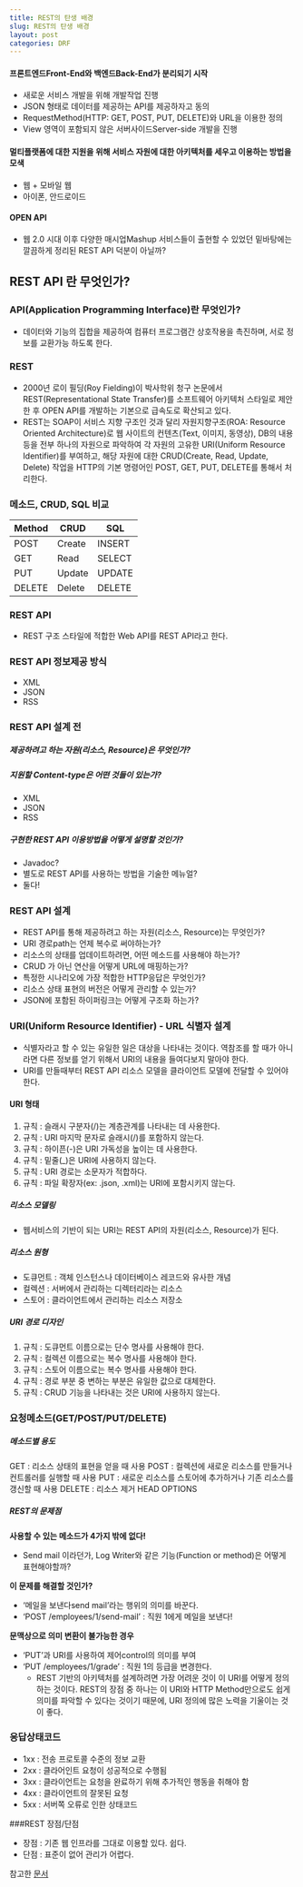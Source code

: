 ```yaml
---
title: REST의 탄생 배경
slug: REST의 탄생 배경
layout: post
categories: DRF
---
```




#### 프론트엔드Front-End와 백엔드Back-End가 분리되기 시작

* 새로운 서비스 개발을 위해 개발작업 진행
* JSON 형태로 데이터를 제공하는 API를 제공하자고 동의
* RequestMethod(HTTP: GET, POST, PUT, DELETE)와 URL을 이용한 정의
* View 영역이 포함되지 않은 서버사이드Server-side 개발을 진행

#### 멀티플랫폼에 대한 지원을 위해 서비스 자원에 대한 아키텍처를 세우고 이용하는 방법을 모색

* 웹 + 모바일 웹
* 아이폰, 안드로이드

#### OPEN API

* 웹 2.0 시대 이후 다양한 매시업Mashup 서비스들이 출현할 수 있었던 밑바탕에는 깔끔하게 정리된 REST API 덕분이 아닐까?

## REST API 란 무엇인가?

### API(Application Programming Interface)란 무엇인가?

* 데이터와 기능의 집합을 제공하여 컴퓨터 프로그램간 상호작용을 촉진하며, 서로 정보를 교환가능 하도록 한다.

### REST

* 2000년 로이 필딩(Roy Fielding)이 박사학위 청구 논문에서 REST(Representational State Transfer)를 소프트웨어 아키텍처 스타일로 제안한 후 OPEN API를 개발하는 기본으로 급속도로 확산되고 있다.
* REST는 SOAP이 서비스 지향 구조인 것과 달리 자원지향구조(ROA: Resource Oriented Architecture)로 웹 사이트의 컨텐츠(Text, 이미지, 동영상), DB의 내용 등을 전부 하나의 자원으로 파악하여 각 자원의 고유한 URI(Uniform Resource Identifier)를 부여하고, 해당 자원에 대한 CRUD(Create, Read, Update, Delete) 작업을 HTTP의 기본 명령어인 POST, GET, PUT, DELETE를 통해서 처리한다.


### 메소드, CRUD, SQL 비교

|Method|CRUD|SQL|
|---|---|---|
|POST|Create|INSERT|
|GET|Read|SELECT|
|PUT|Update|UPDATE|
|DELETE|Delete|DELETE|

### REST API

* REST 구조 스타일에 적합한 Web API를 REST API라고 한다.


### REST API 정보제공 방식

* XML
* JSON
* RSS


### REST API 설계 전

##### 제공하려고 하는 자원(리소스, Resource)은 무엇인가?

##### 지원할 Content-type은 어떤 것들이 있는가?

* XML
* JSON
* RSS

##### 구현한 REST API 이용방법을 어떻게 설명할 것인가?
* Javadoc?
* 별도로 REST API를 사용하는 방법을 기술한 메뉴얼?
* 둘다!

### REST API 설계

* REST API를 통해 제공하려고 하는 자원(리소스, Resource)는 무엇인가?
* URI 경로path는 언제 복수로 써야하는가?
* 리소스의 상태를 업데이트하려면, 어떤 메소드를 사용해야 하는가?
* CRUD 가 아닌 연산을 어떻게 URL에 매핑하는가?
* 특정한 시나리오에 가장 적합한 HTTP응답은 무엇인가?
* 리소스 상태 표현의 버전은 어떻게 관리할 수 있는가?
* JSON에 포함된 하이퍼링크는 어떻게 구조화 하는가?

### URI(Uniform Resource Identifier) - URL 식별자 설계

* 식별자라고 할 수 있는 유일한 일은 대상을 나타내는 것이다. 역참조를 할 때가 아니라면 다른 정보를 얻기 위해서 URI의 내용을 들여다보지 말아야 한다.
* URI를 만들때부터 REST API 리소스 모델을 클라이언트 모델에 전달할 수 있어야 한다.

#### URI 형태

1. 규칙 : 슬래시 구분자(/)는 계층관계를 나타내는 데 사용한다.
1. 규칙 : URI 마지막 문자로 슬래시(/)를 포함하지 않는다.
1. 규칙 : 하이픈(-)은 URI 가독성을 높이는 데 사용한다.
1. 규칙 : 밑줄(_)은 URI에 사용하지 않는다.
1. 규칙 : URI 경로는 소문자가 적합하다.
1. 규칙 : 파일 확장자(ex: .json, .xml)는 URI에 포함시키지 않는다.
 
##### 리소스 모델링

- 웹서비스의 기반이 되는 URI는 REST API의 자원(리소스, Resource)가 된다.
 
##### 리소스 원형

* 도큐먼트 : 객체 인스턴스나 데이터베이스 레코드와 유사한 개념
* 컬렉션 : 서버에서 관리하는 디렉터리라는 리소스
* 스토어 : 클라이언트에서 관리하는 리소스 저장소
 
##### URI 경로 디자인

1. 규칙 : 도큐먼트 이름으로는 단수 명사를 사용해야 한다.
1. 규칙 : 컬렉션 이름으로는 복수 명사를 사용해야 한다.
1. 규칙 : 스토어 이름으로는 복수 명사를 사용해야 한다.
1. 규칙 : 경로 부분 중 변하는 부분은 유일한 값으로 대체한다.
1. 규칙 : CRUD 기능을 나타내는 것은 URI에 사용하지 않는다.

### 요청메소드(GET/POST/PUT/DELETE)

##### 메소드별 용도

GET : 리소스 상태의 표현을 얻을 때 사용
POST : 컬렉션에 새로운 리소스를 만들거나 컨트롤러를 실행할 때 사용
PUT : 새로운 리소스를 스토어에 추가하거나 기존 리소스를 갱신할 때 사용
DELETE : 리소스 제거
HEAD
OPTIONS

##### REST의 문제점

**사용할 수 있는 메소드가 4가지 밖에 없다!**

- Send mail 이라던가, Log Writer와 같은 기능(Function or method)은 어떻게 표현해야할까?

**이 문제를 해결할 것인가?**

- ‘메일을 보낸다send mail’라는 행위의 의미를 바꾼다.
- ‘POST /employees/1/send-mail’ : 직원 1에게 메일을 보낸다!

**문맥상으로 의미 변환이 불가능한 경우**

- ‘PUT’과 URI를 사용하여 제어control의 의미를 부여
- ‘PUT /employees/1/grade’ : 직원 1의 등급을 변경한다.
	- 	REST 기반의 아키텍처를 설계하려면 가장 어려운 것이 이 URI를 어떻게 정의하는 것이다. REST의 장점 중 하나는 이 URI와 HTTP Method만으로도 쉽게 의미를 파악할 수 있다는 것이기 때문에, URI 정의에 많은 노력을 기울이는 것이 좋다.

### 응답상태코드

* 1xx : 전송 프로토콜 수준의 정보 교환
* 2xx : 클라어인트 요청이 성공적으로 수행됨
* 3xx : 클라이언트는 요청을 완료하기 위해 추가적인 행동을 취해야 함
* 4xx : 클라이언트의 잘못된 요청
* 5xx : 서버쪽 오류로 인한 상태코드

###REST 장점/단점

* 장점 : 기존 웹 인프라를 그대로 이용할 있다. 쉽다.
* 단점 : 표준이 없어 관리가 어렵다.
  
  
    
참고한 [문서](https://slipp.net/wiki/pages/viewpage.action?pageId=12878219)